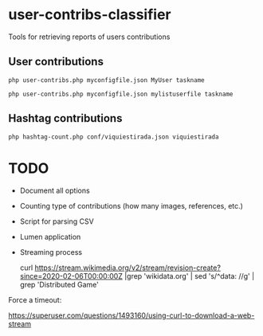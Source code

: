 # user-contribs-classifier

Tools for retrieving reports of users contributions

## User contributions
    php user-contribs.php myconfigfile.json MyUser taskname

    php user-contribs.php myconfigfile.json mylistuserfile taskname

## Hashtag contributions 
    php hashtag-count.php conf/viquiestirada.json viquiestirada

# TODO

* Document all options
* Counting type of contributions (how many images, references, etc.)
* Script for parsing CSV
* Lumen application

* Streaming process

    curl  https://stream.wikimedia.org/v2/stream/revision-create?since=2020-02-06T00:00:00Z |grep 'wikidata.org' | sed 's/^data: //g' | grep 'Distributed Game' 

Force a timeout:

https://superuser.com/questions/1493160/using-curl-to-download-a-web-stream


